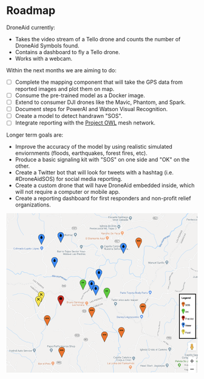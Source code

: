# Roadmap

DroneAid currently:

- Takes the video stream of a Tello drone and counts the number of DroneAid Symbols found.
- Contains a dashboard to fly a Tello drone.
- Works with a webcam.

Within the next months we are aiming to do:

- [ ] Complete the mapping component that will take the GPS data from reported images and plot them on map.
- [ ] Consume the pre-trained model as a Docker image.
- [ ] Extend to consumer DJI drones like the Mavic, Phantom, and Spark.
- [ ] Document steps for PowerAI and Watson Visual Recognition.
- [ ] Create a model to detect handrawn "SOS".
- [ ] Integrate reporting with the [Project OWL](https://github.com/Code-and-Response/Project-OWL) mesh network.

Longer term goals are:

- Improve the accuracy of the model by using realistic simulated enviornments (floods, earthquakes, forest fires, etc).
- Produce a basic signaling kit with "SOS" on one side and "OK" on the other.
- Create a Twitter bot that will look for tweets with a hashtag (i.e. #DroneAidSOS) for social media reporting.
- Create a custom drone that will have DroneAid embedded inside, which will not require a computer or mobile app.
- Create a reporting dashboard for first responders and non-profit relief organizations.

<img src="img/map-sample.png" alt="Mapping needs">
